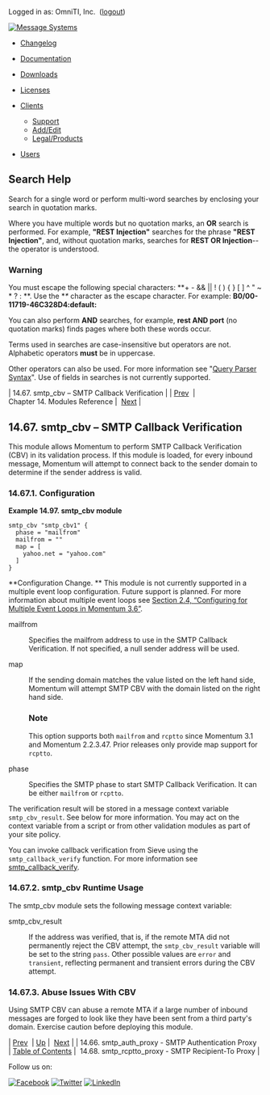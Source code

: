 Logged in as: OmniTI, Inc.  ([logout](https://support.messagesystems.com/logout.php))

[![Message Systems](https://support.messagesystems.com/images/ms-white205.png)](https://support.messagesystems.com/start.php) 

*   [Changelog](https://support.messagesystems.com/start.php?show=changelog)
*   [Documentation](https://support.messagesystems.com/docs/)
*   [Downloads](https://support.messagesystems.com/start.php)

*   [Licenses](https://support.messagesystems.com/license_summary.php)
*   <a href="">Clients</a>
    *   [Support](https://support.messagesystems.com/cs.php)
    *   [Add/Edit](https://support.messagesystems.com/edit_client.php)
    *   [Legal/Products](https://support.messagesystems.com/edit_products.php)
*   [Users](https://support.messagesystems.com/edit_customer.php)

## Search Help

Search for a single word or perform multi-word searches by enclosing your search in quotation marks.

Where you have multiple words but no quotation marks, an **OR** search is performed. For example, **"REST Injection"** searches for the phrase **"REST Injection"**, and, without quotation marks, searches for **REST OR Injection**--the operator is understood.

### Warning

You must escape the following special characters: **+ - && || ! ( ) { } [ ] ^ " ~ * ? : \**. Use the **\** character as the escape character. For example: **B0/00-11719-46C328D4\:default\:**

You can also perform **AND** searches, for example, **rest AND port** (no quotation marks) finds pages where both these words occur.

Terms used in searches are case-insensitive but operators are not. Alphabetic operators **must** be in uppercase.

Other operators can also be used. For more information see "[Query Parser Syntax](https://lucene.apache.org/core/old_versioned_docs/versions/3_0_0/queryparsersyntax.html)". Use of fields in searches is not currently supported.

| 14.67. smtp_cbv – SMTP Callback Verification |
| [Prev](modules.smtp_auth_proxy.php)  | Chapter 14. Modules Reference |  [Next](modules.smtp_rcptto_proxy.php) |

## 14.67. smtp_cbv – SMTP Callback Verification

<a class="indexterm" name="idp21365536"></a>

This module allows Momentum to perform SMTP Callback Verification (CBV) in its validation process. If this module is loaded, for every inbound message, Momentum will attempt to connect back to the sender domain to determine if the sender address is valid.

### 14.67.1. Configuration

<a name="example.smtp_cbv.3"></a>

**Example 14.97. smtp_cbv module**

```
smtp_cbv "smtp_cbv1" {
  phase = "mailfrom"
  mailfrom = ""
  map = [
    yahoo.net = "yahoo.com"
  ]
}
```

**Configuration Change. ** This module is not currently supported in a multiple event loop configuration. Future support is planned. For more information about multiple event loops see [Section 2.4, “Configuring for Multiple Event Loops in Momentum 3.6”](conf.multi-core.php "2.4. Configuring for Multiple Event Loops in Momentum 3.6").

<dl class="variablelist">

<dt>mailfrom</dt>

<dd>

Specifies the mailfrom address to use in the SMTP Callback Verification. If not specified, a null sender address will be used.

</dd>

<dt>map</dt>

<dd>

If the sending domain matches the value listed on the left hand side, Momentum will attempt SMTP CBV with the domain listed on the right hand side.

### Note

This option supports both `mailfrom` and `rcptto` since Momentum 3.1 and Momentum 2.2.3.47\. Prior releases only provide map support for `rcptto`.

</dd>

<dt>phase</dt>

<dd>

Specifies the SMTP phase to start SMTP Callback Verification. It can be either `mailfrom` or `rcptto`.

</dd>

</dl>

The verification result will be stored in a message context variable `smtp_cbv_result`. See below for more information. You may act on the context variable from a script or from other validation modules as part of your site policy.

You can invoke callback verification from Sieve using the `smtp_callback_verify` function. For more information see [smtp_callback_verify](sieve.ref.smtp_callback_verify.php "smtp_callback_verify").

### 14.67.2. smtp_cbv Runtime Usage

The smtp_cbv module sets the following message context variable:

<dl class="variablelist">

<dt>smtp_cbv_result</dt>

<dd>

If the address was verified, that is, if the remote MTA did not permanently reject the CBV attempt, the `smtp_cbv_result` variable will be set to the string `pass`. Other possible values are `error` and `transient`, reflecting permanent and transient errors during the CBV attempt.

</dd>

</dl>

### 14.67.3. Abuse Issues With CBV

Using SMTP CBV can abuse a remote MTA if a large number of inbound messages are forged to look like they have been sent from a third party's domain. Exercise caution before deploying this module.

| [Prev](modules.smtp_auth_proxy.php)  | [Up](modules.php) |  [Next](modules.smtp_rcptto_proxy.php) |
| 14.66. smtp_auth_proxy - SMTP Authentication Proxy  | [Table of Contents](index.php) |  14.68. smtp_rcptto_proxy - SMTP Recipient-To Proxy |

Follow us on:

[![Facebook](https://support.messagesystems.com/images/icon-facebook.png)](http://www.facebook.com/messagesystems) [![Twitter](https://support.messagesystems.com/images/icon-twitter.png)](http://twitter.com/#!/MessageSystems) [![LinkedIn](https://support.messagesystems.com/images/icon-linkedin.png)](http://www.linkedin.com/company/message-systems)